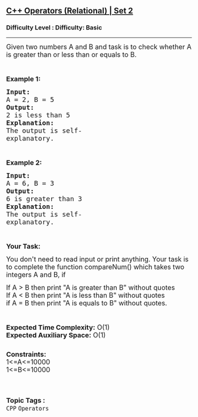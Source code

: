 <h2><a href="https://www.geeksforgeeks.org/problems/c-operators-relational-set-21407/1?page=1&difficulty=Basic&status=unsolved,attempted&sortBy=accuracy">C++ Operators (Relational) | Set 2</a></h2><h3>Difficulty Level : Difficulty: Basic</h3><hr><div class="problems_problem_content__Xm_eO"><p><span style="font-size:18px">Given two numbers A and B and task is to check whether A is greater than or less than or equals to B.</span></p>

<p>&nbsp;</p>

<p><strong><span style="font-size:18px">Example 1:</span></strong></p>

<pre><strong><span style="font-size:18px">Input:</span></strong>
<span style="font-size:18px">A = 2, B = 5</span>
<strong><span style="font-size:18px">Output:</span></strong>
<span style="font-size:18px">2 is less than 5</span>
<strong><span style="font-size:18px">Explanation:</span></strong>
<span style="font-size:18px">The output is self- </span>
<span style="font-size:18px">explanatory.</span></pre>

<p>&nbsp;</p>

<p><strong><span style="font-size:18px">Example 2:</span></strong></p>

<pre><strong><span style="font-size:18px">Input:</span></strong>
<span style="font-size:18px">A = 6, B = 3</span>
<strong><span style="font-size:18px">Output:</span></strong>
<span style="font-size:18px">6 is greater than 3</span>
<strong><span style="font-size:18px">Explanation:</span></strong>
<span style="font-size:18px">The output is self- </span>
<span style="font-size:18px">explanatory.</span></pre>

<p>&nbsp;</p>

<p><strong><span style="font-size:18px">Your Task:</span></strong></p>

<p><span style="font-size:18px">You don't need to read input or print anything. Your task is to complete the function compareNum() which takes two integers A&nbsp;and B, if</span></p>

<p><span style="font-size:18px">If A &gt; B then print "A is greater than B" without quotes<br>
If A &lt; B then print "A is less than B" without quotes<br>
if A = B then print "A is equals to B" without quotes.</span></p>

<p>&nbsp;</p>

<p><span style="font-size:18px"><strong>Expected Time Complexity:</strong> O(1)<br>
<strong>Expected Auxiliary Space:</strong> O(1)</span></p>

<p><br>
<span style="font-size:18px"><strong>Constraints:</strong><br>
1&lt;=A&lt;=10000<br>
1&lt;=B&lt;=10000</span><br>
&nbsp;</p>
</div><br><p><span style=font-size:18px><strong>Topic Tags : </strong><br><code>CPP</code>&nbsp;<code>Operators</code>&nbsp;